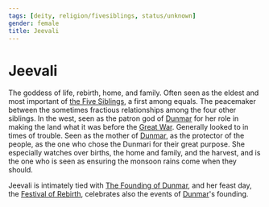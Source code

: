 ```yaml
---
tags: [deity, religion/fivesiblings, status/unknown]
gender: female
title: Jeevali
---
```


# Jeevali

The goddess of life, rebirth, home, and family. Often seen as the eldest and most important of [the Five Siblings](<../../../religions/five-siblings/five-siblings.md>), a first among equals. The peacemaker between the sometimes fractious relationships among the four other siblings. In the west, seen as the patron god of [Dunmar](<../../../../gazetteer/greater-dunmar/realms/dunmar/dunmar.md>) for her role in making the land what it was before the [Great War](<../../../../events/1500s/great-war.md>). Generally looked to in times of trouble. Seen as the mother of [Dunmar](<../../../../gazetteer/greater-dunmar/realms/dunmar/dunmar.md>), as the protector of the people, as the one who chose the Dunmari for their great purpose. She especially watches over births, the home and family, and the harvest, and is the one who is seen as ensuring the monsoon rains come when they should.

Jeevali is intimately tied with [The Founding of Dunmar](<../../../../primary-sources/the-founding-of-dunmar.md>), and her feast day, the [Festival of Rebirth](<../../../../time/holidays-and-festivals/dunmari-festivals/festival-of-rebirth.md>), celebrates also the events of [Dunmar](<../../../../gazetteer/greater-dunmar/realms/dunmar/dunmar.md>)'s founding. 

